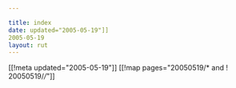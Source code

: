 ```yaml
---

title: index
date: updated="2005-05-19"]]
2005-05-19
layout: rut
---
```


[[!meta updated="2005-05-19"]]
[[!map pages="20050519/* and ! 20050519/*/*"]]
